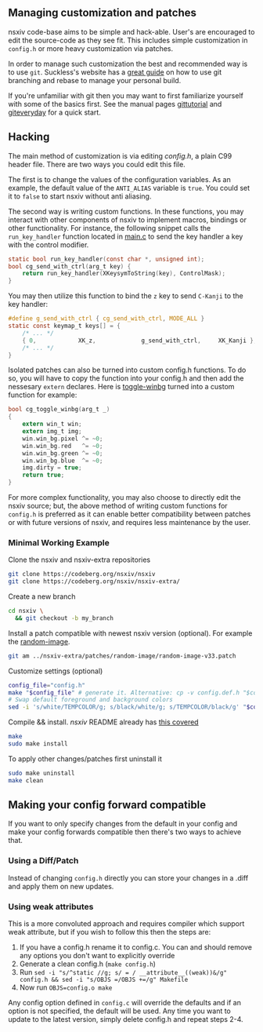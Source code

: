 ## Managing customization and patches

nsxiv code-base aims to be simple and hack-able. User's are encouraged to edit
the source-code as they see fit. This includes simple customization in
`config.h` or more heavy customization via patches.

In order to manage such customization the best and recommended way is to use
`git`. Suckless's website has a [great guide](http://dwm.suckless.org/customisation/patches_in_git)
on how to use git branching and rebase to manage your personal build.

If you're unfamiliar with git then you may want to first familiarize yourself
with some of the basics first. See the manual pages [gittutorial][] and
[giteveryday][] for a quick start.

[gittutorial]: https://www.man7.org/linux/man-pages/man7/gittutorial.7.html
[giteveryday]: https://www.man7.org/linux/man-pages/man7/giteveryday.7.html


## Hacking

The main method of customization is via editing _config.h_, a plain
C99 header file. There are two ways you could edit this file.

The first is to change the values of the configuration variables. As an example,
the default value of the `ANTI_ALIAS` variable is `true`. You could set it to
`false` to start nsxiv without anti aliasing.

The second way is writing custom functions. In these functions, you may interact
with other components of nsxiv to implement macros, bindings or other
functionality. For instance, the following snippet calls the `run_key_handler`
function located in [main.c](https://codeberg.org/nsxiv/nsxiv/src/branch/master/main.c)
to send the key handler a key with the control modifier.

```c
static bool run_key_handler(const char *, unsigned int);
bool cg_send_with_ctrl(arg_t key) {
	return run_key_handler(XKeysymToString(key), ControlMask);
}
```

You may then utilize this function to bind the `z` key to send `C-Kanji` to
the key handler:

```c
#define g_send_with_ctrl { cg_send_with_ctrl, MODE_ALL }
static const keymap_t keys[] = {
	/* ... */
	{ 0,            XK_z,             g_send_with_ctrl,     XK_Kanji },
	/* ... */
}
```

Isolated patches can also be turned into custom config.h functions. To do so,
you will have to copy the function into your config.h and then add the nessesary
`extern` declares. Here is [toggle-winbg](patches/toggle-winbg) turned into a
custom function for example:

```c
bool cg_toggle_winbg(arg_t _)
{
	extern win_t win;
	extern img_t img;
	win.win_bg.pixel ^= ~0;
	win.win_bg.red   ^= ~0;
	win.win_bg.green ^= ~0;
	win.win_bg.blue  ^= ~0;
	img.dirty = true;
	return true;
}
```

For more complex functionality, you may also choose to directly edit the nsxiv
source; but, the above method of writing custom functions for `config.h` is
preferred as it can enable better compatibility between patches or with future
versions of nsxiv, and requires less maintenance by the user.


### Minimal Working Example

Clone the nsxiv and nsxiv-extra repositories
```bash
git clone https://codeberg.org/nsxiv/nsxiv
git clone https://codeberg.org/nsxiv/nsxiv-extra/
```

Create a new branch
```bash
cd nsxiv \
  && git checkout -b my_branch
```

Install a patch compatible with newest nsxiv version (optional).
For example the [random-image](https://codeberg.org/nsxiv/nsxiv-extra/src/branch/master/patches/random-image).
```bash
git am ../nsxiv-extra/patches/random-image/random-image-v33.patch
```

Customize settings (optional)
```bash
config_file="config.h"
make "$config_file" # generate it. Alternative: cp -v config.def.h "$config_file"
# Swap default foreground and background colors
sed -i 's/white/TEMPCOLOR/g; s/black/white/g; s/TEMPCOLOR/black/g' "$config_file"
```

Compile && install. *nsxiv* README already has [this covered](https://codeberg.org/nsxiv/nsxiv#building)
```bash
make
sudo make install
```

To apply other changes/patches first uninstall it
```bash
sudo make uninstall
make clean
```


## Making your config forward compatible

If you want to only specify changes from the default in your config and make
your config forwards compatible then there's two ways to achieve that.

### Using a Diff/Patch

Instead of changing `config.h` directly you can store your changes in a .diff
and apply them on new updates.

### Using weak attributes

This is a more convoluted approach and requires compiler which support weak
attribute, but if you wish to follow this then the steps are:

1. If you have a config.h rename it to config.c. You can and should remove any
   options you don't want to explicitly override
2. Generate a clean config.h (`make config.h`)
3. Run `sed -i "s/^static //g; s/ = / __attribute__((weak))&/g" config.h && sed -i "s/OBJS =/OBJS +=/g" Makefile`
4. Now run `OBJS=config.o make`

Any config option defined in `config.c` will override the defaults and if an
option is not specified, the default will be used. Any time you want to update
to the latest version, simply delete config.h and repeat steps 2-4.
